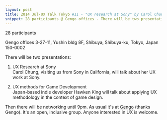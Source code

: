 ```yaml
---
layout: post
title: 2014 Jul-UX Talk Tokyo #11 - "UX research at Sony" by Carol Chung & "UX methods for game development" by Hawken King.
snippet: 28 participants @ Gengo offices - There will be two presentations -  1) "Lean UX in Practice"<br> Mark McFarlane will talk about -
---
```

28 participants

Gengo offices 3-27-11, Yushin bldg 8F, Shibuya, Shibuya-ku, Tokyo, Japan 150-0002

There will be two presentations:

1) UX Research at Sony<br>
Carol Chung, visiting us from Sony in California, will talk about her UX work at Sony. 

2) UX methods for Game Development<br>
Japan-based indie developer Hawken King will talk about applying UX methodology in the context of game design.

Then there will be networking until 9pm. As usual it's at [Gengo](http://gengo.com) (thanks Gengo). It's an open, inclusive group. Anyone interested in UX is welcome.

